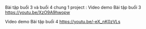 Bài tập buổi 3 và buổi 4 chung 1 project :
Video demo Bài tập buổi 3
https://youtu.be/XzO9A9hwopw

Video demo Bài tập buổi 4 
https://youtu.be/-eX_nK0zVLs
